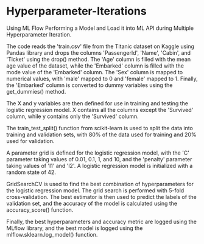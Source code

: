 # Hyperparameter-Iterations
Using ML Flow Performing a Model and Load it into ML API during Multiple Hyperparameter Iteration.

The code reads the 'train.csv' file from the Titanic dataset on Kaggle using Pandas library and drops the columns 'PassengerId', 'Name', 'Cabin', and 'Ticket' using the drop() method. The 'Age' column is filled with the mean age value of the dataset, while the 'Embarked' column is filled with the mode value of the 'Embarked' column. The 'Sex' column is mapped to numerical values, with 'male' mapped to 0 and 'female' mapped to 1. Finally, the 'Embarked' column is converted to dummy variables using the get_dummies() method.

The X and y variables are then defined for use in training and testing the logistic regression model. X contains all the columns except the 'Survived' column, while y contains only the 'Survived' column.

The train_test_split() function from scikit-learn is used to split the data into training and validation sets, with 80% of the data used for training and 20% used for validation.

A parameter grid is defined for the logistic regression model, with the 'C' parameter taking values of 0.01, 0.1, 1, and 10, and the 'penalty' parameter taking values of 'l1' and 'l2'. A logistic regression model is initialized with a random state of 42.

GridSearchCV is used to find the best combination of hyperparameters for the logistic regression model. The grid search is performed with 5-fold cross-validation. The best estimator is then used to predict the labels of the validation set, and the accuracy of the model is calculated using the accuracy_score() function.

Finally, the best hyperparameters and accuracy metric are logged using the MLflow library, and the best model is logged using the mlflow.sklearn.log_model() function.
